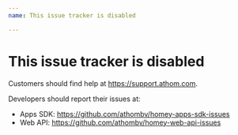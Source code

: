```yaml
---
name: This issue tracker is disabled

---
```


# This issue tracker is disabled

Customers should find help at https://support.athom.com.

Developers should report their issues at:

- Apps SDK: https://github.com/athombv/homey-apps-sdk-issues
- Web API: https://github.com/athombv/homey-web-api-issues
